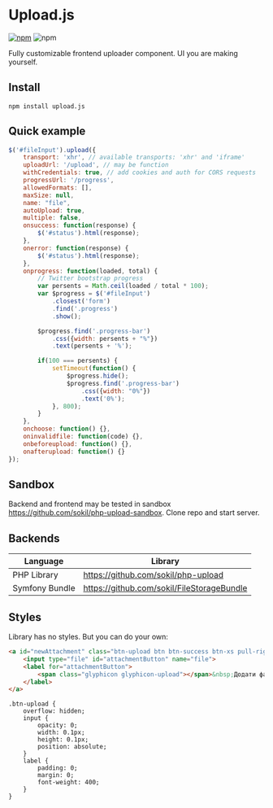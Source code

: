 Upload.js
=========

[![npm](https://img.shields.io/npm/v/upload.js.svg?maxAge=2592000?style=flat-square)](https://www.npmjs.com/package/upload.js)
![npm](https://img.shields.io/npm/dt/upload.js.svg)


Fully customizable frontend uploader component. UI you are making yourself.

## Install
```
npm install upload.js
```

## Quick example

```javascript
$('#fileInput').upload({
    transport: 'xhr', // available transports: 'xhr' and 'iframe'
    uploadUrl: '/upload', // may be function
    withCredentials: true, // add cookies and auth for CORS requests
    progressUrl: '/progress',
    allowedFormats: [],
    maxSize: null,
    name: "file",
    autoUpload: true,
    multiple: false,
    onsuccess: function(response) {
        $('#status').html(response);
    },
    onerror: function(response) {
        $('#status').html(response);
    },
    onprogress: function(loaded, total) {
        // Twitter bootstrap progress
        var persents = Math.ceil(loaded / total * 100);
        var $progress = $('#fileInput')
            .closest('form')
            .find('.progress')
            .show();

        $progress.find('.progress-bar')
            .css({width: persents + "%"})
            .text(persents + '%');

        if(100 === persents) {
            setTimeout(function() {
                $progress.hide();
                $progress.find('.progress-bar')
                    .css({width: "0%"})
                    .text('0%');
            }, 800);
        }
    },
    onchoose: function() {},
    oninvalidfile: function(code) {},
    onbeforeupload: function() {},
    onafterupload: function() {}
});
```
## Sandbox
Backend and frontend may be tested in sandbox https://github.com/sokil/php-upload-sandbox. Clone repo and start server.

## Backends

Language         | Library
-----------------|------------------------------------
PHP Library      | https://github.com/sokil/php-upload
Symfony Bundle   | https://github.com/sokil/FileStorageBundle

## Styles

Library has no styles. But you can do your own:

```html
<a id="newAttachment" class="btn-upload btn btn-success btn-xs pull-right">
    <input type="file" id="attachmentButton" name="file">
    <label for="attachmentButton">
        <span class="glyphicon glyphicon-upload"></span>&nbsp;Додати файл
    </label>
</a>
```

```less
.btn-upload {
    overflow: hidden;
    input {
        opacity: 0;
        width: 0.1px;
        height: 0.1px;
        position: absolute;
    }
    label {
        padding: 0;
        margin: 0;
        font-weight: 400;
    }
}
```
